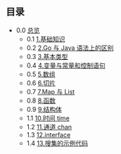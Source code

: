 ## 目录

* 0.0 [总览](0.0.md)
  - 0.1 [1.基础知识](0.1.md)
  - 0.2 [2.Go 与 Java 语法上的区别](0.2.md)
  - 0.3 [3.基本类型](0.3.md)
  - 0.4 [4.变量与常量和控制语句](0.4.md)
  - 0.5 [5.数组](0.5.md)
  - 0.6 [6.切片](0.6.md)
  - 0.7 [7.Map 与 List](0.7.md)
  - 0.8 [8.函数](0.8.md)
  - 0.9 [9.结构体](0.9.md)
  - 1.1 [10.时间 time](1.1.md)
  - 1.2 [11.通道 chan](1.2.md)
  - 1.3 [12.interface](1.3.md)
  - 1.4 [13.搜集的示例代码](1.4.md)


